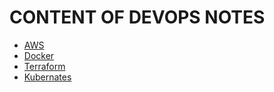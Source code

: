 # CONTENT OF DEVOPS NOTES

- [AWS](./aws.md)
- [Docker](./docker.md)
- [Terraform](./terraform.md)
- [Kubernates](./kubernates.md)
